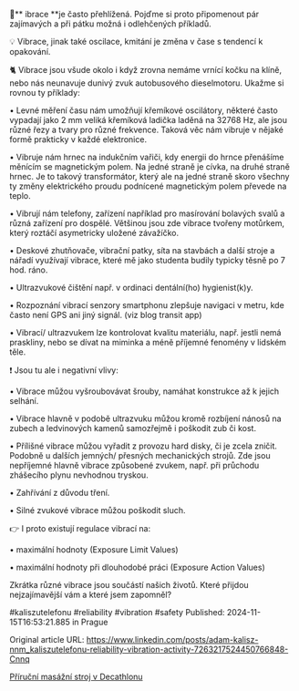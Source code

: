 🤯** ibrace **je často přehlížená. Pojďme si proto připomenout pár zajímavých a při pátku možná i odlehčených příkladů.


💡 Vibrace, jinak také oscilace, kmitání je změna v čase s tendencí k opakování.


🐈 Vibrace jsou všude okolo i když zrovna nemáme vrnící kočku na klíně, nebo nás neunavuje dunivý zvuk autobusového dieselmotoru. Ukažme si rovnou ty příklady:

• Levné měření času nám umožňují křemíkové oscilátory, některé často vypadají jako 2 mm veliká křemíková ladička laděná na 32768 Hz, ale jsou různé řezy a tvary pro různé frekvence. Taková věc nám vibruje v nějaké formě prakticky v každé elektronice.

• Vibruje nám hrnec na indukčním vařiči, kdy energii do hrnce přenášíme měnícím se magnetickým polem. Na jedné straně je cívka, na druhé straně hrnec. Je to takový transformátor, který ale na jedné straně skoro všechny ty změny elektrického proudu podnícené magnetickým polem převede na teplo.

• Vibrují nám telefony, zařízení například pro masírování bolavých svalů a různá zařízení pro dospělé. Většinou jsou zde vibrace tvořeny motůrkem, který roztáčí asymetricky uložené závažíčko.

• Deskové zhutňovače, vibrační patky, síta na stavbách a další stroje a nářadí využívají vibrace, které mě jako studenta budily typicky těsně po 7 hod. ráno.

• Ultrazvukové čištění např. v ordinaci dentální(ho) hygienist(k)y.

• Rozpoznání vibrací senzory smartphonu zlepšuje navigaci v metru, kde často není GPS ani jiný signál. (viz blog transit app)

• Vibrací/ ultrazvukem lze kontrolovat kvalitu materiálu, např. jestli nemá praskliny, nebo se dívat na miminka a méně příjemné fenomény v lidském těle.


❗ Jsou tu ale i negativní vlivy:

• Vibrace můžou vyšroubovávat šrouby, namáhat konstrukce až k jejich selhání.

• Vibrace hlavně v podobě ultrazvuku můžou kromě rozbíjení nánosů na zubech a ledvinových kamenů samozřejmě i poškodit zub či kost.

• Přílišné vibrace můžou vyřadit z provozu hard disky, či je zcela zničit. Podobně u dalších jemných/ přesných mechanických strojů. Zde jsou nepříjemné hlavně vibrace způsobené zvukem, např. při průchodu zhášecího plynu nevhodnou tryskou.

• Zahřívání z důvodu tření.

• Silné zvukové vibrace můžou poškodit sluch.


👉 I proto existují regulace vibrací na:

• maximální hodnoty (Exposure Limit Values)

• maximální hodnoty při dlouhodobé práci (Exposure Action Values)


Zkrátka různé vibrace jsou součástí našich životů. Které přijdou nejzajímavější vám a které jsem zapomněl?


#kaliszutelefonu #reliability #vibration #safety
Published: 2024-11-15T16:53:21.885 in Prague

Original article URL: https://www.linkedin.com/posts/adam-kalisz-nnm_kaliszutelefonu-reliability-vibration-activity-7263217524450766848-Cnnq

[Příruční masážní stroj v Decathlonu](./media/massage-device.jpg)